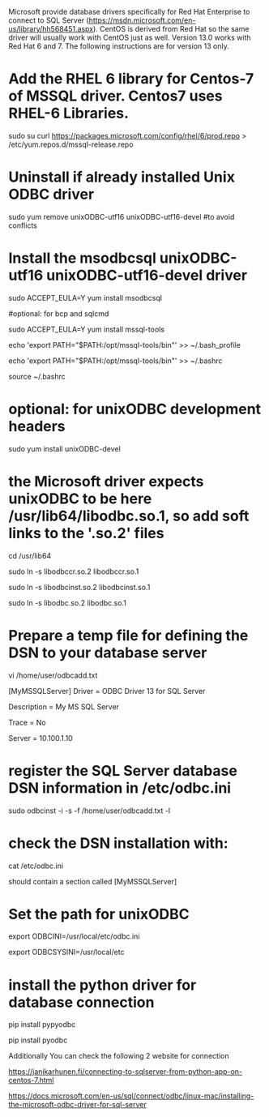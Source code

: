 Microsoft provide database drivers specifically for Red Hat Enterprise to connect to SQL Server (https://msdn.microsoft.com/en-us/library/hh568451.aspx). CentOS is derived from Red Hat so the same driver will usually work with CentOS just as well. Version 13.0 works with Red Hat 6 and 7. The following instructions are for version 13 only.

# Add the RHEL 6 library for Centos-7 of MSSQL driver. Centos7 uses RHEL-6 Libraries.
sudo su 
curl https://packages.microsoft.com/config/rhel/6/prod.repo > /etc/yum.repos.d/mssql-release.repo

# Uninstall if already installed Unix ODBC driver
sudo yum remove unixODBC-utf16 unixODBC-utf16-devel #to avoid conflicts

# Install the  msodbcsql unixODBC-utf16 unixODBC-utf16-devel driver
sudo ACCEPT_EULA=Y yum install msodbcsql

#optional: for bcp and sqlcmd

sudo ACCEPT_EULA=Y yum install mssql-tools

echo 'export PATH="$PATH:/opt/mssql-tools/bin"' >> ~/.bash_profile

echo 'export PATH="$PATH:/opt/mssql-tools/bin"' >> ~/.bashrc

source ~/.bashrc

# optional: for unixODBC development headers
sudo yum install unixODBC-devel

# the Microsoft driver expects unixODBC to be here /usr/lib64/libodbc.so.1, so add soft links to the '.so.2' files
cd /usr/lib64

sudo ln -s libodbccr.so.2   libodbccr.so.1

sudo ln -s libodbcinst.so.2 libodbcinst.so.1

sudo ln -s libodbc.so.2     libodbc.so.1

# Prepare a temp file for defining the DSN to your database server
vi /home/user/odbcadd.txt

[MyMSSQLServer]
Driver      = ODBC Driver 13 for SQL Server

Description = My MS SQL Server

Trace       = No

Server      = 10.100.1.10

# register the SQL Server database DSN information in /etc/odbc.ini
sudo odbcinst -i -s -f /home/user/odbcadd.txt -l

# check the DSN installation with:
cat /etc/odbc.ini

should contain a section called [MyMSSQLServer]

# Set the path for unixODBC
export ODBCINI=/usr/local/etc/odbc.ini

export ODBCSYSINI=/usr/local/etc

# install the python driver for database connection
pip install pypyodbc

pip install pyodbc

Additionally You can check the following 2 website for connection

https://janikarhunen.fi/connecting-to-sqlserver-from-python-app-on-centos-7.html

https://docs.microsoft.com/en-us/sql/connect/odbc/linux-mac/installing-the-microsoft-odbc-driver-for-sql-server 
